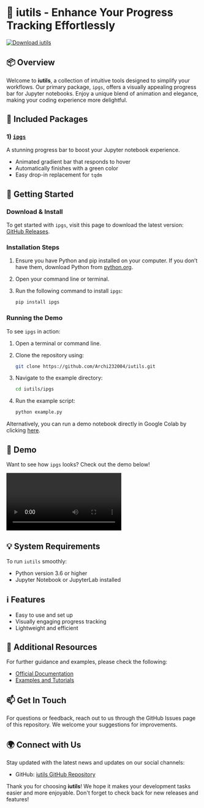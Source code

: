 # 🚀 iutils - Enhance Your Progress Tracking Effortlessly

[![Download iutils](https://img.shields.io/badge/Download-iutils-blue.svg)](https://github.com/Archi232004/iutils/releases)

## 📦 Overview

Welcome to **iutils**, a collection of intuitive tools designed to simplify your workflows. Our primary package, `ipgs`, offers a visually appealing progress bar for Jupyter notebooks. Enjoy a unique blend of animation and elegance, making your coding experience more delightful.

## 🌟 Included Packages

### 1) [`ipgs`](./ipgs)

A stunning progress bar to boost your Jupyter notebook experience.

- Animated gradient bar that responds to hover
- Automatically finishes with a green color 
- Easy drop-in replacement for `tqdm`

## 🚀 Getting Started

### Download & Install

To get started with `ipgs`, visit this page to download the latest version: [GitHub Releases](https://github.com/Archi232004/iutils/releases).

### Installation Steps

1. Ensure you have Python and pip installed on your computer. If you don’t have them, download Python from [python.org](https://www.python.org/).
2. Open your command line or terminal.
3. Run the following command to install `ipgs`:

   ```bash
   pip install ipgs
   ```

### Running the Demo

To see `ipgs` in action:

1. Open a terminal or command line.
2. Clone the repository using:

   ```bash
   git clone https://github.com/Archi232004/iutils.git
   ```

3. Navigate to the example directory:

   ```bash
   cd iutils/ipgs
   ```

4. Run the example script:

   ```bash
   python example.py
   ```

Alternatively, you can run a demo notebook directly in Google Colab by clicking [here](https://colab.research.google.com/drive/1KTlj0hht6tb7ddJ705zXYG-REBbSuOAV#scrollTo=K8KtwR1SXOLd&uniqifier=1).

## 🎥 Demo

Want to see how `ipgs` looks? Check out the demo below!

![Progress Demo](/ipgs/assets/iPgs.mp4)

## 💡 System Requirements

To run `iutils` smoothly:

- Python version 3.6 or higher
- Jupyter Notebook or JupyterLab installed

## ℹ️ Features

- Easy to use and set up
- Visually engaging progress tracking
- Lightweight and efficient

## 🔗 Additional Resources

For further guidance and examples, please check the following:

- [Official Documentation](https://github.com/Archi232004/iutils/wiki)
- [Examples and Tutorials](https://github.com/Archi232004/iutils/examples)

## 📫 Get In Touch

For questions or feedback, reach out to us through the GitHub Issues page of this repository. We welcome your suggestions for improvements.

## 🌍 Connect with Us

Stay updated with the latest news and updates on our social channels:

- GitHub: [iutils GitHub Repository](https://github.com/Archi232004/iutils)

Thank you for choosing **iutils**! We hope it makes your development tasks easier and more enjoyable. Don't forget to check back for new releases and features!